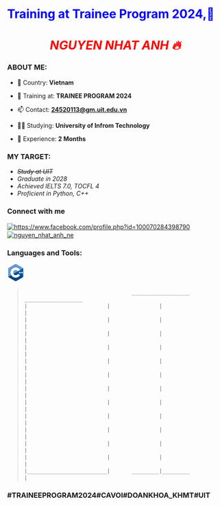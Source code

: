 # <span style="color: Blue;">**Training at Trainee Program 2024,👋**</span> 
### <h1 align="center"><span style="color: Red;">*NGUYEN NHAT ANH 🔥*</span></h1> 
       
### **ABOUT ME:**

- 🌱 Country: **Vietnam**
- 🔭 Training at: **TRAINEE PROGRAM 2024**

- 📫 Contact: **24520113@gm.uit.edu.vn**

- 👨‍💻 Studying: **University of Infrom Technology**

- 📄 Experience: **2 Months**

### **MY TARGET:**
- *~~Study at UIT~~*
- *Graduate in 2028*
- *Achieved IELTS 7.0, TOCFL 4*
- *Proficient in Python, C++*


### **Connect with me**
<p align="left">
<a href="https://fb.com/https://www.facebook.com/profile.php?id=100070284398790" target="blank"><img align="center" src="https://raw.githubusercontent.com/rahuldkjain/github-profile-readme-generator/master/src/images/icons/Social/facebook.svg" alt="https://www.facebook.com/profile.php?id=100070284398790" height="30" width="40" /></a>
<a href="https://instagram.com/nguyen_nhat_anh_ne" target="blank"><img align="center" src="https://raw.githubusercontent.com/rahuldkjain/github-profile-readme-generator/master/src/images/icons/Social/instagram.svg" alt="nguyen_nhat_anh_ne" height="30" width="40" /></a>
</p>

### **Languages and Tools:**
<p align="left"> <a href="https://www.w3schools.com/cpp/" target="_blank" rel="noreferrer"> <img src="https://raw.githubusercontent.com/devicons/devicon/master/icons/cplusplus/cplusplus-original.svg" alt="cplusplus" width="40" height="40"/> </a> </p>

>                                        ___________________       ___________________  
 >     |                          |                |                         |                   
 >     |                          |                |                         |
 >     |                          |                |                         |
 >     |                          |                |                         |
 >     |                          |                |                         |
 >     |                          |                |                         |
 >     |                          |                |                         |
 >     |                          |                |                         |
 >     |                          |                |                         |
 >     |                          |                |                         |
 >     |                          |                |                         |
 >     |                          |                |                         |
 >     |__________________________|       _________|_________                |     
### #TRAINEEPROGRAM2024#CAVOI#DOANKHOA_KHMT#UIT

